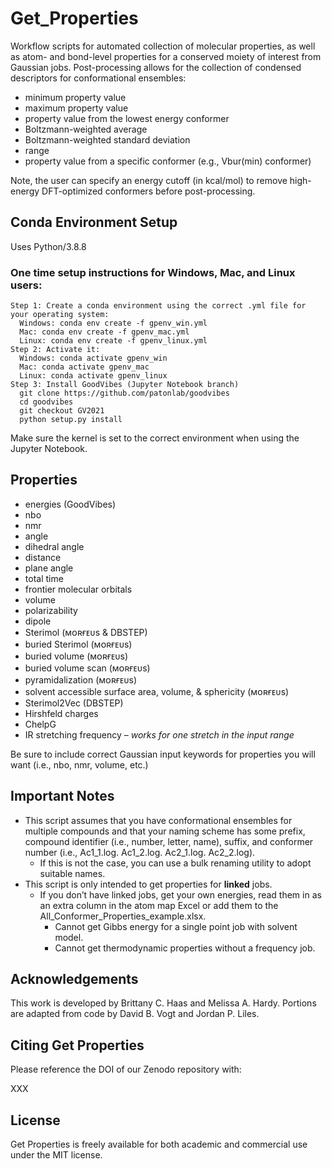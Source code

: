 # Get_Properties
Workflow scripts for automated collection of molecular properties, as well as atom- and bond-level properties for a conserved moiety of interest from Gaussian jobs. Post-processing allows for the collection of condensed descriptors for conformational ensembles: 
  * minimum property value
  * maximum property value
  * property value from the lowest energy conformer
  * Boltzmann-weighted average
  * Boltzmann-weighted standard deviation
  * range
  * property value from a specific conformer (e.g., Vbur(min) conformer)

Note, the user can specify an energy cutoff (in kcal/mol) to remove high-energy DFT-optimized conformers before post-processing.

## Conda Environment Setup
Uses Python/3.8.8
### One time setup instructions for Windows, Mac, and Linux users: 
    Step 1: Create a conda environment using the correct .yml file for your operating system: 
      Windows: conda env create -f gpenv_win.yml
      Mac: conda env create -f gpenv_mac.yml
	  Linux: conda env create -f gpenv_linux.yml
    Step 2: Activate it: 
      Windows: conda activate gpenv_win 
      Mac: conda activate gpenv_mac
	  Linux: conda activate gpenv_linux
    Step 3: Install GoodVibes (Jupyter Notebook branch) 
      git clone https://github.com/patonlab/goodvibes
      cd goodvibes
      git checkout GV2021
      python setup.py install 

Make sure the kernel is set to the correct environment when using the Jupyter Notebook.
    
## Properties
  * energies (GoodVibes)
  * nbo 
  * nmr 
  * angle
  * dihedral angle
  * distance
  * plane angle
  * total time
  * frontier molecular orbitals
  * volume
  * polarizability
  * dipole
  * Sterimol (ᴍᴏʀғᴇᴜs & DBSTEP)
  * buried Sterimol (ᴍᴏʀғᴇᴜs)
  * buried volume (ᴍᴏʀғᴇᴜs)
  * buried volume scan (ᴍᴏʀғᴇᴜs)
  * pyramidalization (ᴍᴏʀғᴇᴜs)
  * solvent accessible surface area, volume, & sphericity (ᴍᴏʀғᴇᴜs)
  * Sterimol2Vec (DBSTEP)
  * Hirshfeld charges 
  * ChelpG
  * IR stretching frequency – *works for one stretch in the input range*

Be sure to include correct Gaussian input keywords for properties you will want (i.e., nbo, nmr, volume, etc.)

## Important Notes
  * This script assumes that you have conformational ensembles for multiple compounds and that your naming scheme has some prefix, compound identifier (i.e., number, letter, name), suffix, and conformer number (i.e., Ac1_1.log. Ac1_2.log. Ac2_1.log. Ac2_2.log).
    * If this is not the case, you can use a bulk renaming utility to adopt suitable names. 
  * This script is only intended to get properties for **linked** jobs.
    * If you don’t have linked jobs, get your own energies, read them in as an extra column in the atom map Excel or add them to the All_Conformer_Properties_example.xlsx.
      * Cannot get Gibbs energy for a single point job with solvent model.
	  * Cannot get thermodynamic properties without a frequency job.

## Acknowledgements
This work is developed by Brittany C. Haas and Melissa A. Hardy. Portions are adapted from code by David B. Vogt and Jordan P. Liles.

## Citing Get Properties
Please reference the DOI of our Zenodo repository with:

XXX

## License
Get Properties is freely available for both academic and commercial use under the MIT license.
